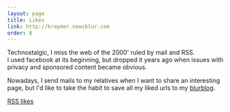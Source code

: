 ```yaml
---
layout: page
title: Likes
link: http://kraymer.newsblur.com
order: 8
---
```


Technostalgic, I miss the web of the 2000' ruled by mail and RSS.  
I used facebook at its beginning, but dropped it years ago when issues with 
privacy and sponsored content became obvious.

Nowadays, I send mails to my relatives when I want to share an interesting 
page, but I'd like to take the habit to save all my liked urls to my 
[blurblog](http://kraymer.newsblur.com).

<a href="https://www.newsblur.com/social/rss/39542/kraymer"><i class='fa fa-rss'></i> RSS likes</a>


